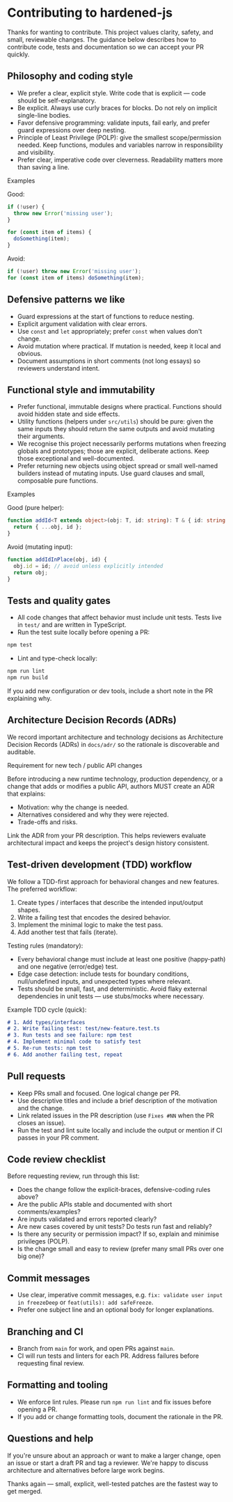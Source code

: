 # Contributing to hardened-js

Thanks for wanting to contribute. This project values clarity, safety, and small, reviewable changes. The guidance below describes how to contribute code, tests and documentation so we can accept your PR quickly.

## Philosophy and coding style

- We prefer a clear, explicit style. Write code that is explicit — code should be self-explanatory.
- Be explicit. Always use curly braces for blocks. Do not rely on implicit single-line bodies.
- Favor defensive programming: validate inputs, fail early, and prefer guard expressions over deep nesting.
- Principle of Least Privilege (POLP): give the smallest scope/permission needed. Keep functions, modules and variables narrow in responsibility and visibility.
- Prefer clear, imperative code over cleverness. Readability matters more than saving a line.

Examples

Good:

```js
if (!user) {
  throw new Error('missing user');
}

for (const item of items) {
  doSomething(item);
}
```

Avoid:

```js
if (!user) throw new Error('missing user');
for (const item of items) doSomething(item);
```

## Defensive patterns we like

- Guard expressions at the start of functions to reduce nesting.
- Explicit argument validation with clear errors.
- Use `const` and `let` appropriately; prefer `const` when values don't change.
- Avoid mutation where practical. If mutation is needed, keep it local and obvious.
- Document assumptions in short comments (not long essays) so reviewers understand intent.

## Functional style and immutability

- Prefer functional, immutable designs where practical. Functions should avoid hidden state and side effects.
- Utility functions (helpers under `src/utils`) should be pure: given the same inputs they should return the same outputs and avoid mutating their arguments.
- We recognise this project necessarily performs mutations when freezing globals and prototypes; those are explicit, deliberate actions. Keep those exceptional and well-documented.
- Prefer returning new objects using object spread or small well-named builders instead of mutating inputs. Use guard clauses and small, composable pure functions.

Examples

Good (pure helper):

```ts
function addId<T extends object>(obj: T, id: string): T & { id: string } {
  return { ...obj, id };
}
```

Avoid (mutating input):

```ts
function addIdInPlace(obj, id) {
  obj.id = id; // avoid unless explicitly intended
  return obj;
}
```

## Tests and quality gates

- All code changes that affect behavior must include unit tests. Tests live in `test/` and are written in TypeScript.
- Run the test suite locally before opening a PR:

```bash
npm test
```

- Lint and type-check locally:

```bash
npm run lint
npm run build
```

If you add new configuration or dev tools, include a short note in the PR explaining why.

## Architecture Decision Records (ADRs)

We record important architecture and technology decisions as Architecture Decision Records (ADRs) in `docs/adr/` so the rationale is discoverable and auditable.

Requirement for new tech / public API changes

Before introducing a new runtime technology, production dependency, or a change that adds or modifies a public API, authors MUST create an ADR that explains:

- Motivation: why the change is needed.
- Alternatives considered and why they were rejected.
- Trade-offs and risks.

Link the ADR from your PR description. This helps reviewers evaluate architectural impact and keeps the project's design history consistent.

## Test-driven development (TDD) workflow

We follow a TDD-first approach for behavioral changes and new features. The preferred workflow:

1. Create types / interfaces that describe the intended input/output shapes.
2. Write a failing test that encodes the desired behavior.
3. Implement the minimal logic to make the test pass.
4. Add another test that fails (iterate).

Testing rules (mandatory):
- Every behavioral change must include at least one positive (happy-path) and one negative (error/edge) test.
- Edge case detection: include tests for boundary conditions, null/undefined inputs, and unexpected types where relevant.
- Tests should be small, fast, and deterministic. Avoid flaky external dependencies in unit tests — use stubs/mocks where necessary.

Example TDD cycle (quick):

```md
# 1. Add types/interfaces
# 2. Write failing test: test/new-feature.test.ts
# 3. Run tests and see failure: npm test
# 4. Implement minimal code to satisfy test
# 5. Re-run tests: npm test
# 6. Add another failing test, repeat
```

## Pull requests

- Keep PRs small and focused. One logical change per PR.
- Use descriptive titles and include a brief description of the motivation and the change.
- Link related issues in the PR description (use `Fixes #NN` when the PR closes an issue).
- Run the test and lint suite locally and include the output or mention if CI passes in your PR comment.

## Code review checklist

Before requesting review, run through this list:

- Does the change follow the explicit-braces, defensive-coding rules above?
- Are the public APIs stable and documented with short comments/examples?
- Are inputs validated and errors reported clearly?
- Are new cases covered by unit tests? Do tests run fast and reliably?
- Is there any security or permission impact? If so, explain and minimise privileges (POLP).
- Is the change small and easy to review (prefer many small PRs over one big one)?

## Commit messages

- Use clear, imperative commit messages, e.g. `fix: validate user input in freezeDeep` or `feat(utils): add safeFreeze`.
- Prefer one subject line and an optional body for longer explanations.

## Branching and CI

- Branch from `main` for work, and open PRs against `main`.
- CI will run tests and linters for each PR. Address failures before requesting final review.

## Formatting and tooling

- We enforce lint rules. Please run `npm run lint` and fix issues before opening a PR.
- If you add or change formatting tools, document the rationale in the PR.

## Questions and help

If you're unsure about an approach or want to make a larger change, open an issue or start a draft PR and tag a reviewer. We're happy to discuss architecture and alternatives before large work begins.

Thanks again — small, explicit, well-tested patches are the fastest way to get merged.


